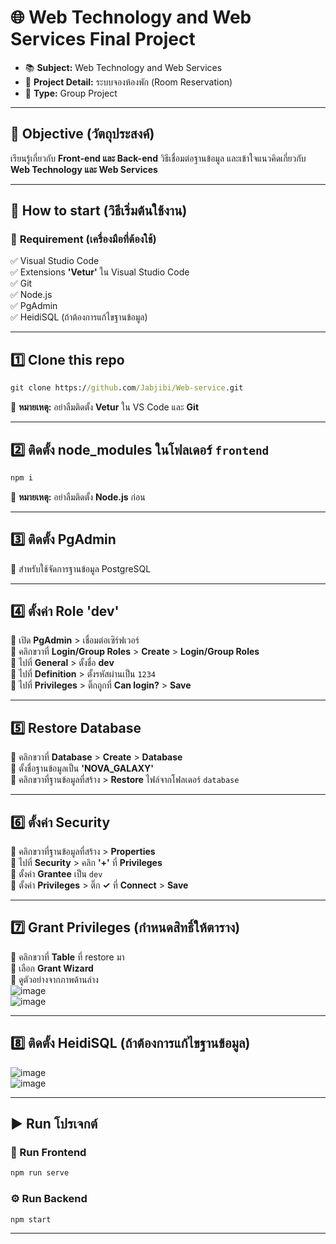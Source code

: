 # 🌐 Web Technology and Web Services Final Project  

- 📚 **Subject:** Web Technology and Web Services  
- 🏢 **Project Detail:** ระบบจองห้องพัก (Room Reservation)  
- 👥 **Type:** Group Project

---

## 🎯 Objective (วัตถุประสงค์)  
เรียนรู้เกี่ยวกับ **Front-end และ Back-end** วิธีเชื่อมต่อฐานข้อมูล และเข้าใจแนวคิดเกี่ยวกับ **Web Technology และ Web Services**  

---

## 🚀 How to start (วิธีเริ่มต้นใช้งาน)  

### 📌 **Requirement (เครื่องมือที่ต้องใช้)**  
✅ Visual Studio Code  
✅ Extensions **'Vetur'** ใน Visual Studio Code  
✅ Git  
✅ Node.js  
✅ PgAdmin  
✅ HeidiSQL (ถ้าต้องการแก้ไขฐานข้อมูล)  

---

## 1️⃣ Clone this repo  
```cmd
git clone https://github.com/Jabjibi/Web-service.git
```
📌 **หมายเหตุ:** อย่าลืมติดตั้ง **Vetur** ใน VS Code และ **Git**  

---

## 2️⃣ ติดตั้ง **node_modules** ในโฟลเดอร์ `frontend`  
```cmd
npm i 
```
📌 **หมายเหตุ:** อย่าลืมติดตั้ง **Node.js** ก่อน  

---

## 3️⃣ ติดตั้ง **PgAdmin**  
📌 สำหรับใช้จัดการฐานข้อมูล PostgreSQL  

---

## 4️⃣ ตั้งค่า Role **'dev'**  
🔹 เปิด **PgAdmin** > เชื่อมต่อเซิร์ฟเวอร์  
🔹 คลิกขวาที่ **Login/Group Roles** > **Create** > **Login/Group Roles**  
🔹 ไปที่ **General** > ตั้งชื่อ **dev**  
🔹 ไปที่ **Definition** > ตั้งรหัสผ่านเป็น `1234`  
🔹 ไปที่ **Privileges** > ติ๊กถูกที่ **Can login?** > **Save**  

---

## 5️⃣ Restore Database  
🔹 คลิกขวาที่ **Database** > **Create** > **Database**  
🔹 ตั้งชื่อฐานข้อมูลเป็น **'NOVA_GALAXY'**  
🔹 คลิกขวาที่ฐานข้อมูลที่สร้าง > **Restore** ไฟล์จากโฟลเดอร์ `database`  

---

## 6️⃣ ตั้งค่า **Security**  
🔹 คลิกขวาที่ฐานข้อมูลที่สร้าง > **Properties**  
🔹 ไปที่ **Security** > คลิก **'+'** ที่ **Privileges**  
🔹 ตั้งค่า **Grantee** เป็น `dev`  
🔹 ตั้งค่า **Privileges** > ติ๊ก **✓** ที่ **Connect** > **Save**  

---

## 7️⃣ Grant Privileges (กำหนดสิทธิ์ให้ตาราง)  
🔹 คลิกขวาที่ **Table** ที่ restore มา  
🔹 เลือก **Grant Wizard**  
🔹 ดูตัวอย่างจากภาพด้านล่าง  
![image](https://github.com/user-attachments/assets/0ca173e6-9bcf-4a6a-916e-0a2d809456ba)  
![image](https://github.com/user-attachments/assets/bce7d7a6-a8c8-4d15-8220-e937a433678f)  

---

## 8️⃣ ติดตั้ง **HeidiSQL** (ถ้าต้องการแก้ไขฐานข้อมูล)  
![image](https://github.com/user-attachments/assets/da111da5-ab25-4bd3-925c-fa0a87b80885)  
![image](https://github.com/user-attachments/assets/07e20d0c-6ed8-49d5-b7aa-a509dc9f13fe)  

---

## ▶️ **Run โปรเจกต์**  

### 🎨 Run Frontend  
```cmd
npm run serve
```

### ⚙️ Run Backend  
```cmd
npm start
```

---
